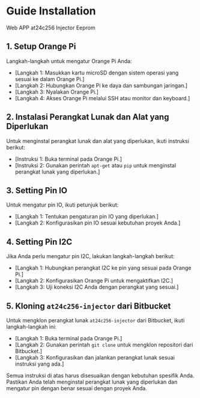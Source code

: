 # Guide Installation

Web APP at24c256 Injector Eeprom

## 1. Setup Orange Pi

Langkah-langkah untuk mengatur Orange Pi Anda:

- [Langkah 1: Masukkan kartu microSD dengan sistem operasi yang sesuai ke dalam Orange Pi.]
- [Langkah 2: Hubungkan Orange Pi ke daya dan sambungan jaringan.]
- [Langkah 3: Nyalakan Orange Pi.]
- [Langkah 4: Akses Orange Pi melalui SSH atau monitor dan keyboard.]

## 2. Instalasi Perangkat Lunak dan Alat yang Diperlukan

Untuk menginstal perangkat lunak dan alat yang diperlukan, ikuti instruksi berikut:

- [Instruksi 1: Buka terminal pada Orange Pi.]
- [Instruksi 2: Gunakan perintah `apt-get` atau `pip` untuk menginstal perangkat lunak yang diperlukan.]

## 3. Setting Pin IO

Untuk mengatur pin IO, ikuti petunjuk berikut:

- [Langkah 1: Tentukan pengaturan pin IO yang diperlukan.]
- [Langkah 2: Konfigurasikan pin IO sesuai kebutuhan proyek Anda.]

## 4. Setting Pin I2C

Jika Anda perlu mengatur pin I2C, lakukan langkah-langkah berikut:

- [Langkah 1: Hubungkan perangkat I2C ke pin yang sesuai pada Orange Pi.]
- [Langkah 2: Konfigurasikan Orange Pi untuk mengaktifkan I2C.]
- [Langkah 3: Uji koneksi I2C Anda dengan perangkat yang sesuai.]

## 5. Kloning `at24c256-injector` dari Bitbucket

Untuk mengklon perangkat lunak `at24c256-injector` dari Bitbucket, ikuti langkah-langkah ini:

- [Langkah 1: Buka terminal pada Orange Pi.]
- [Langkah 2: Gunakan perintah `git clone` untuk mengklon repositori dari Bitbucket.]
- [Langkah 3: Konfigurasikan dan jalankan perangkat lunak sesuai instruksi yang ada.]

Semua instruksi di atas harus disesuaikan dengan kebutuhan spesifik Anda. Pastikan Anda telah menginstal perangkat lunak yang diperlukan dan mengatur pin dengan benar sesuai dengan proyek Anda.
